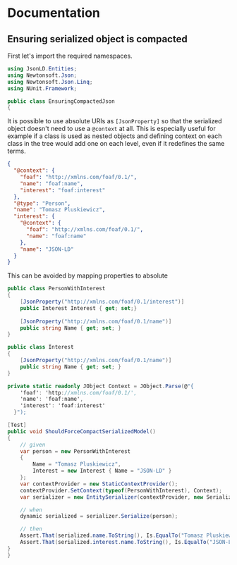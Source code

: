 # Documentation

## Ensuring serialized object is compacted

First let's import the required namespaces.

``` c#
using JsonLD.Entities;
using Newtonsoft.Json;
using Newtonsoft.Json.Linq;
using NUnit.Framework;

public class EnsuringCompactedJson
{
```

It is possible to use absolute URIs as `[JsonProperty]` so that the serialized object doesn't need to use
a `@context` at all. This is especially useful for example if a class is used as nested objects and defining
context on each class in the tree would add one on each level, even if it redefines the same terms.

``` json
{
  "@context": { 
    "foaf": "http://xmlns.com/foaf/0.1/",
    "name": "foaf:name",
    "interest": "foaf:interest"
  },
  "@type": "Person",
  "name": "Tomasz Pluskiewicz",
  "interest": {
    "@context": {
      "foaf": "http://xmlns.com/foaf/0.1/",
      "name": "foaf:name"
    },
    "name": "JSON-LD"
  }
}
```   

This can be avoided by mapping properties to absolute 

``` c#
public class PersonWithInterest
{
    [JsonProperty("http://xmlns.com/foaf/0.1/interest")]
    public Interest Interest { get; set;}
        
    [JsonProperty("http://xmlns.com/foaf/0.1/name")]
    public string Name { get; set; }
}

public class Interest
{
    [JsonProperty("http://xmlns.com/foaf/0.1/name")]
    public string Name { get; set; }
}

private static readonly JObject Context = JObject.Parse(@"{ 
    'foaf': 'http://xmlns.com/foaf/0.1/',
    'name': 'foaf:name',
    'interest': 'foaf:interest'
  }");

[Test]
public void ShouldForceCompactSerializedModel()
{
    // given
    var person = new PersonWithInterest
    {
        Name = "Tomasz Pluskiewicz",
        Interest = new Interest { Name = "JSON-LD" }
    };
    var contextProvider = new StaticContextProvider();
    contextProvider.SetContext(typeof(PersonWithInterest), Context);
    var serializer = new EntitySerializer(contextProvider, new SerializationOptions { SerializeCompacted = true });

    // when
    dynamic serialized = serializer.Serialize(person);

    // then
    Assert.That(serialized.name.ToString(), Is.EqualTo("Tomasz Pluskiewicz"));
    Assert.That(serialized.interest.name.ToString(), Is.EqualTo("JSON-LD"));
}
}
```
